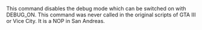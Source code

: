 This command disables the debug mode which can be switched on with DEBUG_ON. This command was never called in the original scripts of GTA III or Vice City. It is a NOP in San Andreas.
